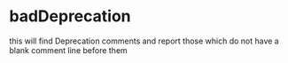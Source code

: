 # badDeprecation

this will find Deprecation comments and report those which do not have a blank
comment line before them
